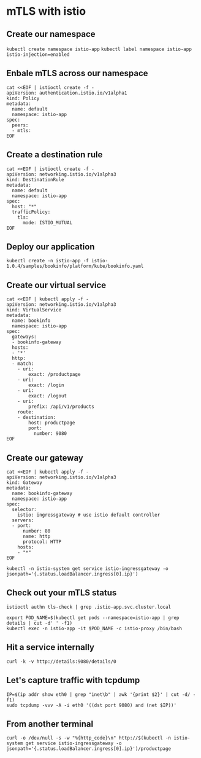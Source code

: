 # mTLS with istio

## Create our namespace
`kubectl create namespace istio-app`
`kubectl label namespace istio-app istio-injection=enabled`

## Enbale mTLS across our namespace
```
cat <<EOF | istioctl create -f -
apiVersion: authentication.istio.io/v1alpha1
kind: Policy
metadata:
  name: default
  namespace: istio-app
spec:
  peers:
  - mtls:
EOF
```

## Create a destination rule
```
cat <<EOF | istioctl create -f -
apiVersion: networking.istio.io/v1alpha3
kind: DestinationRule
metadata:
  name: default
  namespace: istio-app
spec:
  host: "*"
  trafficPolicy:
    tls:
      mode: ISTIO_MUTUAL
EOF
```

## Deploy our application
`kubectl create -n istio-app -f istio-1.0.4/samples/bookinfo/platform/kube/bookinfo.yaml`

## Create our virtual service
```
cat <<EOF | kubectl apply -f -
apiVersion: networking.istio.io/v1alpha3
kind: VirtualService
metadata:
  name: bookinfo
  namespace: istio-app
spec:
  gateways:
  - bookinfo-gateway
  hosts:
  - '*'
  http:
  - match:
    - uri:
        exact: /productpage
    - uri:
        exact: /login
    - uri:
        exact: /logout
    - uri:
        prefix: /api/v1/products
    route:
    - destination:
        host: productpage
        port:
          number: 9080
EOF
```

## Create our gateway 
```
cat <<EOF | kubectl apply -f -
apiVersion: networking.istio.io/v1alpha3
kind: Gateway
metadata:
  name: bookinfo-gateway
  namespace: istio-app
spec:
  selector:
    istio: ingressgateway # use istio default controller
  servers:
  - port:
      number: 80
      name: http
      protocol: HTTP
    hosts:
    - "*"
EOF
```
`kubectl -n istio-system get service istio-ingressgateway -o jsonpath='{.status.loadBalancer.ingress[0].ip}')`

## Check out your mTLS status
`istioctl authn tls-check | grep .istio-app.svc.cluster.local`

```
export POD_NAME=$(kubectl get pods --namespace=istio-app | grep details | cut -d' ' -f1)
kubectl exec -n istio-app -it $POD_NAME -c istio-proxy /bin/bash
```

## Hit a service internally 
`curl -k -v http://details:9080/details/0` 

## Let's capture traffic with tcpdump
```
IP=$(ip addr show eth0 | grep "inet\b" | awk '{print $2}' | cut -d/ -f1)​
sudo tcpdump -vvv -A -i eth0 '((dst port 9080) and (net $IP))'​
```

## From another terminal
```
curl -o /dev/null -s -w "%{http_code}\n" http://$(kubectl -n istio-system get service istio-ingressgateway -o jsonpath='{.status.loadBalancer.ingress[0].ip}')/productpage
```
